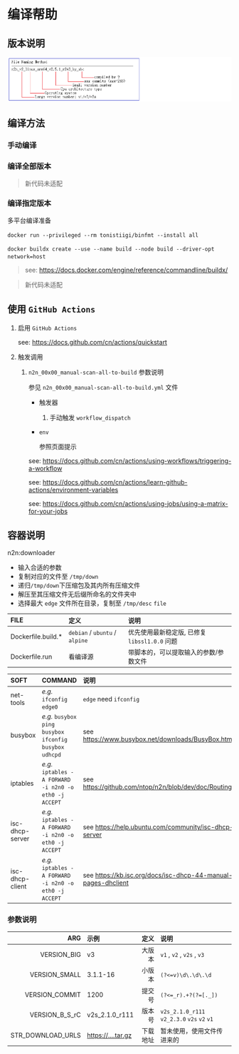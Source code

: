 # 编译帮助

## 版本说明

![版本说明](https://github.com/lucktu/other/raw/master/image/speed/19102501.PNG)

## 编译方法

### 手动编译

### 编译全部版本

> 新代码未适配

<!--
1. 克隆此项目

2. 进入 `scripts` 目录

    ```shell
    cd scripts
    ```

3. 编辑 `build-manual.sh` 文件

    将 `REGISTRY` 替换为你自己的
    国内用户请可以使用 `PROXY_SERVER`
    你可以在此处修改编译输出的信息 `scan_one_build.sh`

4. 运行 `build-manual.sh`

    - `sh ./scan_all_save.sh` 说明

        1. 列出 `Linux` 目录下所有文件
        2. 解析版本信息
        3. 保存至 `result` 文件夹
           _e.g._ v3_3.1.1-16_r1200.txt

            ```text
            $ cat result/v3_3.1.1-16_r1200.txt
            arm64
            arm64eb
            armeb
            arm
            mips64el
            mips64
            mipsel
            mips
            x64
            x86
            ```

    - `sh ./scan_all_build.sh` 说明

        1. 列出 `result` 下版本文件
        2. 解析版本信息
        3. 复制所需文件至 `result/build_src/`
        4. 执行编译命令

    - `. scan_one_build.sh` 说明

        加载 `SCAN_ONE_BUILD` 方法, 此方法用于解析一个版本号进行编译

    - 编译大版本
      遍历 `v1`, `v2`, `v2s`
      调用 `SCAN_ONE_BUILD` 编译 -->

### 编译指定版本

多平台编译准备

`docker run --privileged --rm tonistiigi/binfmt --install all`

`docker buildx create --use --name build --node build --driver-opt network=host`

> see: <https://docs.docker.com/engine/reference/commandline/buildx/>

> 新代码未适配

<!--
手动编译

    ```shell
    cd scripts/
    . scan_one_build.sh
    SCAN_ONE_BUILD v2
    SCAN_ONE_BUILD v2_2.7.0_r528
    ``` -->

## 使用 `GitHub Actions`

1. 启用 `GitHub Actions`

   see: <https://docs.github.com/cn/actions/quickstart>

2. 触发调用

   1. `n2n_00x00_manual-scan-all-to-build` 参数说明

      参见 `n2n_00x00_manual-scan-all-to-build.yml` 文件

      - 触发器

        1. 手动触发 `workflow_dispatch`

      - `env`

        参照页面提示

      see: <https://docs.github.com/cn/actions/using-workflows/triggering-a-workflow>

      see: <https://docs.github.com/cn/actions/learn-github-actions/environment-variables>

      see: <https://docs.github.com/cn/actions/using-jobs/using-a-matrix-for-your-jobs>

## 容器说明

n2n:downloader

- 输入合适的参数
- 复制对应的文件至 `/tmp/down`
- 递归`/tmp/down`下压缩包及其内所有压缩文件
- 解压至其压缩文件无后缀所命名的文件夹中
- 选择最大 `edge` 文件所在目录，复制至 `/tmp/desc` `file`

| FILE                | 定义                           | 说明                                          |
| :------------------ | :----------------------------- | :-------------------------------------------- |
| Dockerfile.build.\* | `debian` / `ubuntu` / `alpine` | 优先使用最新稳定版, 已修复 `libssl1.0.0` 问题 |
| Dockerfile.run      | 看编译源                       | 带脚本的，可以提取输入的参数/参数文件         |

| SOFT            | COMMAND                                                   | 说明                                                            |
| :-------------- | :-------------------------------------------------------- | :-------------------------------------------------------------- |
| net-tools       | _e.g._ `ifconfig edge0`                                   | `edge` need `ifconfig`                                          |
| busybox         | _e.g._ `busybox ping` `busybox ifconfig` `busybox udhcpd` | see <https://www.busybox.net/downloads/BusyBox.html>            |
| iptables        | _e.g._ `iptables -A FORWARD -i n2n0 -o eth0 -j ACCEPT`    | see <https://github.com/ntop/n2n/blob/dev/doc/Routing.md>       |
| isc-dhcp-server | _e.g._ `iptables -A FORWARD -i n2n0 -o eth0 -j ACCEPT`    | see <https://help.ubuntu.com/community/isc-dhcp-server>         |
| isc-dhcp-client | _e.g._ `iptables -A FORWARD -i n2n0 -o eth0 -j ACCEPT`    | see <https://kb.isc.org/docs/isc-dhcp-44-manual-pages-dhclient> |

### 参数说明

|               ARG | 示例                 |     定义 | 说明                                        |
| ----------------: | :------------------- | -------: | :------------------------------------------ |
|       VERSION_BIG | v3                   |   大版本 | `v1` , `v2` , `v2s` , `v3`                  |
|     VERSION_SMALL | 3.1.1-16             |   小版本 | `(?<=v)\d\.\d\.\d`                          |
|    VERSION_COMMIT | 1200                 |   提交号 | `(?<=_r).+?(?=[._])`                        |
|    VERSION_B_S_rC | v2s_2.1.0_r111       |   版本号 | `v2s_2.1.0_r111` `v2_2.3.0` `v2s` `v2` `v1` |
| STR_DOWNLOAD_URLS | [<https://....tar.gz>](https://raw.githubusercontent.com/lucktu/n2n/master/Linux/n2n_v3_linux_x64_v3.1.1_r1255_static_by_heiye.tar.gz) | 下载地址 | 暂未使用，使用文件传进来的                  |

